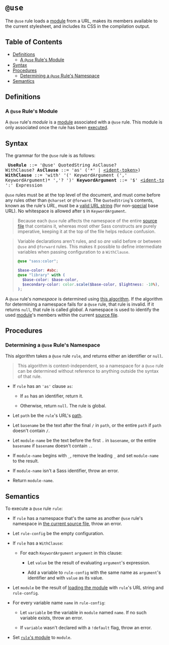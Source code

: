 # `@use`

The `@use` rule loads a [module][] from a URL, makes its members available to
the current stylesheet, and includes its CSS in the compilation output.

[module]: ../modules.md#module

## Table of Contents

* [Definitions](#definitions)
  * [A `@use` Rule's Module](#a-use-rules-module)
* [Syntax](#syntax)
* [Procedures](#procedures)
  * [Determining a `@use` Rule's Namespace](#determining-a-use-rules-namespace)
* [Semantics](#semantics)

## Definitions

### A `@use` Rule's Module

A `@use` rule's *module* is a [module][] associated with a `@use` rule. This
module is only associated once the rule has been [executed](#semantics).

[module]: ../modules.md#module

## Syntax

The grammar for the `@use` rule is as follows:

<x><pre>
**UseRule**         ::= '@use' QuotedString AsClause? WithClause?
**AsClause**        ::= 'as' ('\*' | [\<ident-token>][])
**WithClause**      ::= 'with' '('
&#32;                     KeywordArgument (',' KeywordArgument)\* ','?
&#32;                   ')'
**KeywordArgument** ::= '$' [\<ident-token>][] ':' Expression
</pre></x>

[\<ident-token>]: https://drafts.csswg.org/css-syntax-3/#ident-token-diagram

`@use` rules must be at the top level of the document, and must come before any
rules other than `@charset` or `@forward`. The `QuotedString`'s contents, known
as the rule's *URL*, must be a [valid URL string][] (for non-[special][] base
URL). No whitespace is allowed after `$` in `KeywordArgument`.

[valid URL string]: https://url.spec.whatwg.org/#valid-url-string
[special]: https://url.spec.whatwg.org/#special-scheme

> Because each `@use` rule affects the namespace of the entire [source file][]
> that contains it, whereas most other Sass constructs are purely imperative,
> keeping it at the top of the file helps reduce confusion.
>
> [source file]: ../syntax.md#source-file

> Variable declarations aren't rules, and so *are* valid before or between
> `@use` and `@forward` rules. This makes it possible to define intermediate
> variables when passing configuration to a `WithClause`.
>
> ```scss
> @use "sass:color";
>
> $base-color: #abc;
> @use "library" with (
>   $base-color: $base-color,
>   $secondary-color: color.scale($base-color, $lightness: -10%),
> );
> ```

A `@use` rule's *namespace* is determined using [this
algorithm](#determining-a-use-rules-namespace). If the algorithm for determining
a namespace fails for a `@use` rule, that rule is invalid. If it returns `null`,
that rule is called *global*. A namespace is used to identify the used
[module][]'s members within the current [source file][].

## Procedures

### Determining a `@use` Rule's Namespace

This algorithm takes a `@use` rule `rule`, and returns either an identifier or
`null`.

> This algorithm is context-independent, so a namespace for a `@use` rule can be
> determined without reference to anything outside the syntax of that rule.

* If `rule` has an `'as'` clause `as`:

  * If `as` has an identifier, return it.

  * Otherwise, return `null`. The rule is global.

* Let `path` be the `rule`'s URL's [path][URL path].

  [URL path]: https://url.spec.whatwg.org/#concept-url-path

* Let `basename` be the text after the final `/` in `path`, or the entire `path`
  if `path` doesn't contain `/`.

* Let `module-name` be the text before the first `.` in `basename`, or the entire
  `basename` if `basename` doesn't contain `.`.

* If `module-name` begins with `_`, remove the leading `_` and set `module-name`
  to the result.

* If `module-name` isn't a Sass identifier, throw an error.

* Return `module-name`.

## Semantics

To execute a `@use` rule `rule`:

* If `rule` has a namespace that's the same as another `@use` rule's namespace
  in [the current source file][], throw an error.

  [the current source file]: ../spec.md#current-source-file

* Let `rule-config` be the empty configuration.

* If `rule` has a `WithClause`:

  * For each `KeywordArgument` `argument` in this clause:

    * Let `value` be the result of evaluating `argument`'s expression.

    * Add a variable to `rule-config` with the same name as `argument`'s identifier
      and with `value` as its value.

* Let `module` be the result of [loading the module][] with `rule`'s URL string
  and `rule-config`.

  [loading the module]: ../modules.md#loading-a-module

* For every variable name `name` in `rule-config`:

  * Let `variable` be the variable in `module` named `name`. If no such variable
    exists, throw an error.

  * If `variable` wasn't declared with a `!default` flag, throw an error.

* Set [`rule`'s module](#a-use-rules-module) to `module`.
